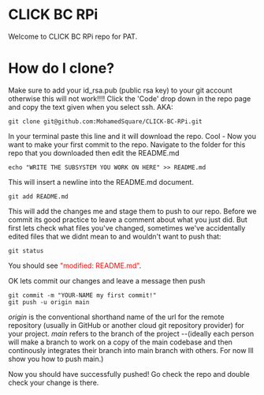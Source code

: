 # CLICK BC RPi
Welcome to CLICK BC RPi repo for PAT. 

# How do I clone?
Make sure to add your id_rsa.pub (public rsa key) to your git account otherwise this will not work!!!! 
Click the 'Code' drop down in the repo page and copy the text given when you select ssh. AKA:
```
git clone git@github.com:MohamedSquare/CLICK-BC-RPi.git
```
In your terminal paste this line and it will download the repo. 
Cool - Now you want to make your first commit to the repo. Navigate to the folder for this repo that you downloaded then edit the README.md

```
echo "WRITE THE SUBSYSTEM YOU WORK ON HERE" >> README.md
```
This will insert a newline into the README.md document. 
```
git add README.md
```
This will add the changes me and stage them to push to our repo. Before we commit its good practice to leave a comment about what you just did. But first lets check what files you've changed, sometimes we've accidentally edited files that we didnt mean to and wouldn't want to push that:
```
git status 
```
You should see <span style="color:red">"modified: README.md"</span>.

OK lets commit our changes and leave a message then push
```
git commit -m "YOUR-NAME my first commit!"
git push -u origin main
```
*origin* is the conventional shorthand name of the url for the remote repository (usually in GitHub or another cloud git repository provider) for your project. *main* refers to the branch of the project --(ideally each person will make a branch to work on a copy of the main codebase and then continously integrates their branch into main branch with others. For now Ill show you how to push main.)

Now you should have successfully pushed! Go check the repo and double check your change is there.